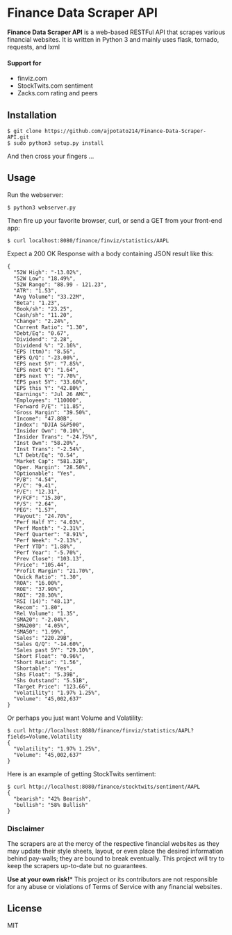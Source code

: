 Finance Data Scraper API
======
**Finance Data Scraper API** is a web-based RESTFul API that scrapes various financial websites.
It is written in Python 3 and mainly  uses flask, tornado, requests, and lxml

#### Support for
* finviz.com
* StockTwits.com sentiment
* Zacks.com rating and peers

Installation
-----------
```
$ git clone https://github.com/ajpotato214/Finance-Data-Scraper-API.git
$ sudo python3 setup.py install
```
And then cross your fingers ...

Usage
-----
Run the webserver:
```
$ python3 webserver.py
```

Then fire up your favorite browser, curl, or send a GET from your front-end app:
```
$ curl localhost:8080/finance/finviz/statistics/AAPL
```

Expect a 200 OK Response with a body containing JSON result like this:
```
{
  "52W High": "-13.02%",
  "52W Low": "18.49%",
  "52W Range": "88.99 - 121.23",
  "ATR": "1.53",
  "Avg Volume": "33.22M",
  "Beta": "1.23",
  "Book/sh": "23.25",
  "Cash/sh": "11.20",
  "Change": "2.24%",
  "Current Ratio": "1.30",
  "Debt/Eq": "0.67",
  "Dividend": "2.28",
  "Dividend %": "2.16%",
  "EPS (ttm)": "8.56",
  "EPS Q/Q": "-23.00%",
  "EPS next 5Y": "7.85%",
  "EPS next Q": "1.64",
  "EPS next Y": "7.70%",
  "EPS past 5Y": "33.60%",
  "EPS this Y": "42.80%",
  "Earnings": "Jul 26 AMC",
  "Employees": "110000",
  "Forward P/E": "11.85",
  "Gross Margin": "39.50%",
  "Income": "47.80B",
  "Index": "DJIA S&P500",
  "Insider Own": "0.10%",
  "Insider Trans": "-24.75%",
  "Inst Own": "58.20%",
  "Inst Trans": "-2.54%",
  "LT Debt/Eq": "0.54",
  "Market Cap": "581.32B",
  "Oper. Margin": "28.50%",
  "Optionable": "Yes",
  "P/B": "4.54",
  "P/C": "9.41",
  "P/E": "12.31",
  "P/FCF": "15.30",
  "P/S": "2.64",
  "PEG": "1.57",
  "Payout": "24.70%",
  "Perf Half Y": "4.03%",
  "Perf Month": "-2.31%",
  "Perf Quarter": "8.91%",
  "Perf Week": "-2.13%",
  "Perf YTD": "1.88%",
  "Perf Year": "-5.70%",
  "Prev Close": "103.13",
  "Price": "105.44",
  "Profit Margin": "21.70%",
  "Quick Ratio": "1.30",
  "ROA": "16.00%",
  "ROE": "37.90%",
  "ROI": "28.30%",
  "RSI (14)": "48.13",
  "Recom": "1.80",
  "Rel Volume": "1.35",
  "SMA20": "-2.04%",
  "SMA200": "4.05%",
  "SMA50": "1.99%",
  "Sales": "220.29B",
  "Sales Q/Q": "-14.60%",
  "Sales past 5Y": "29.10%",
  "Short Float": "0.96%",
  "Short Ratio": "1.56",
  "Shortable": "Yes",
  "Shs Float": "5.39B",
  "Shs Outstand": "5.51B",
  "Target Price": "123.66",
  "Volatility": "1.97% 1.25%",
  "Volume": "45,002,637"
}
```
Or perhaps you just want Volume and Volatility:
```
$ curl http://localhost:8080/finance/finviz/statistics/AAPL?fields=Volume,Volatility
{
  "Volatility": "1.97% 1.25%",
  "Volume": "45,002,637"
}
```
Here is an example of getting StockTwits sentiment:
```
$ curl http://localhost:8080/finance/stocktwits/sentiment/AAPL
{
  "bearish": "42% Bearish",
  "bullish": "58% Bullish"
}
```
### Disclaimer
The scrapers are at the mercy of the respective financial websites as they may update their
style sheets, layout, or even place the desired information behind pay-walls; they are bound
to break eventually. This project will try to keep the scrapers up-to-date but no guarantees.

**Use at your own risk!*** This project or its contributors are not responsible for any abuse or
violations of Terms of Service with any financial websites.

## License
MIT
